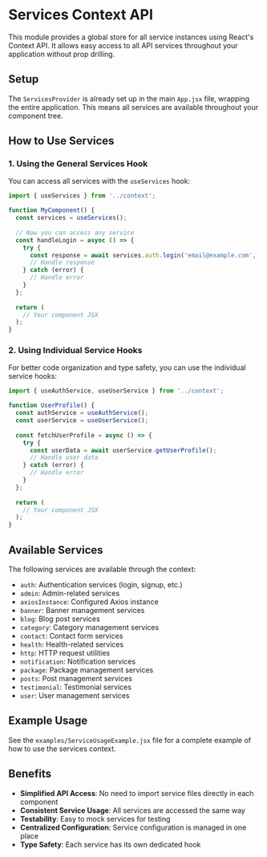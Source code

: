 # Services Context API

This module provides a global store for all service instances using React's Context API. It allows easy access to all API services throughout your application without prop drilling.

## Setup

The `ServicesProvider` is already set up in the main `App.jsx` file, wrapping the entire application. This means all services are available throughout your component tree.

## How to Use Services

### 1. Using the General Services Hook

You can access all services with the `useServices` hook:

```jsx
import { useServices } from '../context';

function MyComponent() {
  const services = useServices();
  
  // Now you can access any service
  const handleLogin = async () => {
    try {
      const response = await services.auth.login('email@example.com', 'password');
      // Handle response
    } catch (error) {
      // Handle error
    }
  };
  
  return (
    // Your component JSX
  );
}
```

### 2. Using Individual Service Hooks

For better code organization and type safety, you can use the individual service hooks:

```jsx
import { useAuthService, useUserService } from '../context';

function UserProfile() {
  const authService = useAuthService();
  const userService = useUserService();
  
  const fetchUserProfile = async () => {
    try {
      const userData = await userService.getUserProfile();
      // Handle user data
    } catch (error) {
      // Handle error
    }
  };
  
  return (
    // Your component JSX
  );
}
```

## Available Services

The following services are available through the context:

- `auth`: Authentication services (login, signup, etc.)
- `admin`: Admin-related services
- `axiosInstance`: Configured Axios instance
- `banner`: Banner management services
- `blog`: Blog post services
- `category`: Category management services
- `contact`: Contact form services
- `health`: Health-related services
- `http`: HTTP request utilities
- `notification`: Notification services
- `package`: Package management services
- `posts`: Post management services
- `testimonial`: Testimonial services
- `user`: User management services

## Example Usage

See the `examples/ServiceUsageExample.jsx` file for a complete example of how to use the services context.

## Benefits

- **Simplified API Access**: No need to import service files directly in each component
- **Consistent Service Usage**: All services are accessed the same way
- **Testability**: Easy to mock services for testing
- **Centralized Configuration**: Service configuration is managed in one place
- **Type Safety**: Each service has its own dedicated hook 